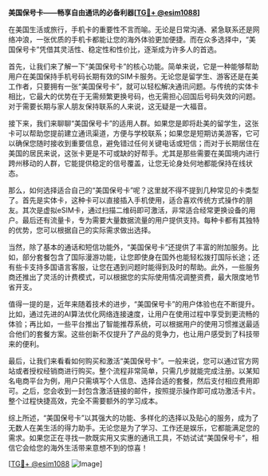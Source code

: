 **美国保号卡——畅享自由通讯的必备利器[[TG💪+ @esim1088](https://t.me/s/esim1088)]**

在美国生活或旅行，手机卡的重要性不言而喻。无论是日常沟通、紧急联系还是网络冲浪，一张优质的手机卡都能让您的海外体验更加便捷。而在众多选择中，“美国保号卡”凭借其灵活性、稳定性和性价比，逐渐成为许多人的首选。

首先，让我们来了解一下“美国保号卡”的核心功能。简单来说，它是一种能够帮助用户在美国保持手机号码长期有效的SIM卡服务。无论您是留学生、游客还是在美工作者，只要拥有一张“美国保号卡”，就可以轻松解决通讯问题。与传统的实体卡相比，它最大的优势在于无需频繁更换号码，也无需担心回国后号码失效的问题。对于需要长期与家人朋友保持联系的人来说，这无疑是一大福音。

接下来，我们来聊聊“美国保号卡”的适用人群。如果您是即将赴美的留学生，这张卡可以帮助您提前建立通讯渠道，方便与学校联系；如果您是短期访美游客，它可以确保您随时接收到重要信息，避免错过任何关键电话或短信；而对于长期居住在美国的居民来说，这张卡更是不可或缺的好帮手。尤其是那些需要在美国境内进行跨州移动的人群，它能提供稳定的信号覆盖，让您无论身处何地都能保持在线状态。

那么，如何选择适合自己的“美国保号卡”呢？这里就不得不提到几种常见的卡类型了。首先是实体卡，这种卡可以直接插入手机使用，适合喜欢传统方式操作的朋友。其次是虚拟eSIM卡，通过扫描二维码即可激活，非常适合经常更换设备的用户。最后还有流量卡，专为需要大量数据流量的用户提供支持。每种卡都有其独特的优势，您可以根据自己的实际需求做出选择。

当然，除了基本的通话和短信功能外，“美国保号卡”还提供了丰富的附加服务。比如，部分套餐包含了国际漫游功能，让您即使身在国外也能轻松拨打国际长途；还有些卡支持多国语言客服，让您在遇到问题时能得到及时的帮助。此外，一些服务商还推出了灵活的计费模式，可以根据您的实际使用情况调整资费，最大限度地节省开支。

值得一提的是，近年来随着技术的进步，“美国保号卡”的用户体验也在不断提升。比如，通过先进的AI算法优化网络连接速度，让用户在使用过程中享受到更流畅的体验；再比如，一些平台推出了智能推荐系统，可以根据用户的使用习惯推送最适合他们的套餐方案。这些创新不仅提升了产品的竞争力，也让用户感受到了科技带来的便利。

最后，让我们来看看如何购买和激活“美国保号卡”。一般来说，您可以通过官方网站或者授权经销商进行购买。整个流程非常简单，只需几步就能完成注册。以某知名电商平台为例，用户只需填写个人信息、选择合适的套餐，然后支付相应费用即可。之后，您会收到一封包含激活链接的邮件，按照提示操作即可成功激活卡片。整个过程快捷高效，完全不需要额外的学习成本。

综上所述，“美国保号卡”以其强大的功能、多样化的选择以及贴心的服务，成为了无数人在美生活的得力助手。无论您是为了学习、工作还是娱乐，它都能满足您的需求。如果您正在寻找一款既实用又实惠的通讯工具，不妨试试“美国保号卡”，相信它会给您的海外生活带来意想不到的惊喜！

[[TG💪+ @esim1088](https://t.me/s/esim1088) ![Image](https://i.postimg.cc/4NQfJmqS/Snipaste-2025-05-13-00-14-12.png)]